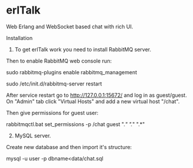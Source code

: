 erlTalk
===========

Web Erlang and WebSocket based chat with rich UI. 

Installation

1) To get erlTalk work you need to install RabbitMQ server.

Then to enable RabbitMQ web console run:

sudo rabbitmq-plugins enable rabbitmq_management

sudo /etc/init.d/rabbitmq-server restart

After service restart go to http://127.0.0.1:15672/ and log in as guest/guest.
On "Admin" tab click "Virtual Hosts" and add a new virtual host "/chat".

Then give permissions for guest user:

rabbitmqctl.bat set_permissions -p /chat guest ".*" ".*" ".*"

2) MySQL server.

Create new database and then import it's structure:

mysql -u user -p dbname<data/chat.sql

